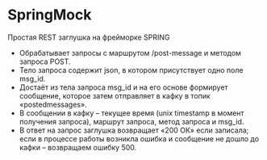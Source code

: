 # SpringMock
Простая REST заглушка на фрейморке SPRING
- Обрабатывает запросы с маршрутом /post-message и методом запроса POST.
- Тело запроса содержит json, в котором присутствует одно поле msg_id.
- Достаёт из тела запроса msg_id и на его основе формирует сообщение, которое затем отправляет в кафку в топик «postedmessages».
- В сообщении в кафку – текущее время (unix timestamp в момент получения запроса), маршрут запроса, метод запроса и msg_id.
- В ответ на запрос заглушка возвращает «200 ОК» если записала; если в процессе работы возникла ошибка и сообщение не дошло до кафки – возвращаем ошибку 500.
